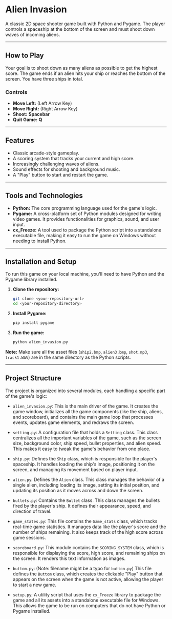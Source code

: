 # Alien Invasion 

A classic 2D space shooter game built with Python and Pygame. The player controls a spaceship at the bottom of the screen and must shoot down waves of incoming aliens.



---

##  How to Play

Your goal is to shoot down as many aliens as possible to get the highest score. The game ends if an alien hits your ship or reaches the bottom of the screen. You have three ships in total.

### Controls

* **Move Left:**  (Left Arrow Key)
* **Move Right:**  (Right Arrow Key)
* **Shoot:** **Spacebar**
* **Quit Game:** **Q**

---

##  Features

* Classic arcade-style gameplay.
* A scoring system that tracks your current and high score.
* Increasingly challenging waves of aliens.
* Sound effects for shooting and background music.
* A "Play" button to start and restart the game.

---
##  Tools and Technologies

* **Python:** The core programming language used for the game's logic.
* **Pygame:** A cross-platform set of Python modules designed for writing video games. It provides functionalities for graphics, sound, and user input.
* **cx_Freeze:** A tool used to package the Python script into a standalone executable file, making it easy to run the game on Windows without needing to install Python.

---

##  Installation and Setup

To run this game on your local machine, you'll need to have Python and the Pygame library installed.

1.  **Clone the repository:**
    ```bash
    git clone <your-repository-url>
    cd <your-repository-directory>
    ```

2.  **Install Pygame:**
    ```bash
    pip install pygame
    ```

3.  **Run the game:**
    ```bash
    python alien_invasion.py
    ```

**Note:** Make sure all the asset files (`ship2.bmp`, `alien3.bmp`, `shot.mp3`, `track1.WAV`) are in the same directory as the Python scripts.

---

##  Project Structure

The project is organized into several modules, each handling a specific part of the game's logic:

* `alien_invasion.py`: This is the main driver of the game. It creates the game window, initializes all the game components (like the ship, aliens, and scoreboard), and contains the main game loop that processes events, updates game elements, and redraws the screen.

* `setting.py`: A configuration file that holds a `Setting` class. This class centralizes all the important variables of the game, such as the screen size, background color, ship speed, bullet properties, and alien speed. This makes it easy to tweak the game's behavior from one place.

* `ship.py`: Defines the `Ship` class, which is responsible for the player's spaceship. It handles loading the ship's image, positioning it on the screen, and managing its movement based on player input.

* `alien.py`: Defines the `Alien` class. This class manages the behavior of a single alien, including loading its image, setting its initial position, and updating its position as it moves across and down the screen.

* `bullets.py`: Contains the `Bullet` class. This class manages the bullets fired by the player's ship. It defines their appearance, speed, and direction of travel.

* `game_states.py`: This file contains the `Game_stats` class, which tracks real-time game statistics. It manages data like the player's score and the number of ships remaining. It also keeps track of the high score across game sessions.

* `scoreboard.py`: This module contains the `SCORING_SYSTEM` class, which is responsible for displaying the score, high score, and remaining ships on the screen. It renders this text information as images.

* `buttom.py`: (Note: filename might be a typo for `button.py`) This file defines the `Buttom` class, which creates the clickable "Play" button that appears on the screen when the game is not active, allowing the player to start a new game.

* `setup.py`: A utility script that uses the `cx_Freeze` library to package the game and all its assets into a standalone executable file for Windows. This allows the game to be run on computers that do not have Python or Pygame installed.
